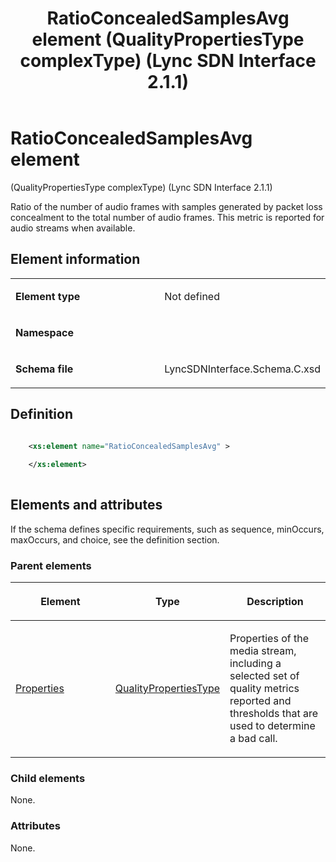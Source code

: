 ﻿---
title: RatioConcealedSamplesAvg element (QualityPropertiesType complexType) (Lync SDN Interface 2.1.1)
TOCTitle: RatioConcealedSamplesAvg element
ms:assetid: a1f9f213-fa76-4bf3-b8ad-39061bf700c8
ms:mtpsurl: https://msdn.microsoft.com/library/Dn912787(v=office.15)
ms:contentKeyID: 64126956
ms.date: 02/16/2015
mtps_version: v=office.15
dev_langs:
- xml
---

# RatioConcealedSamplesAvg element 

(QualityPropertiesType complexType) (Lync SDN Interface 2.1.1)

Ratio of the number of audio frames with samples generated by packet loss concealment to the total number of audio frames. This metric is reported for audio streams when available.

## Element information

<table>
<colgroup>
<col style="width: 50%" />
<col style="width: 50%" />
</colgroup>
<tbody>
<tr class="odd">
<td><p><strong>Element type</strong></p></td>
<td><p>Not defined</p></td>
</tr>
<tr class="even">
<td><p><strong>Namespace</strong></p></td>
<td><p></p></td>
</tr>
<tr class="odd">
<td><p><strong>Schema file</strong></p></td>
<td><p>LyncSDNInterface.Schema.C.xsd</p></td>
</tr>
</tbody>
</table>


## Definition

```xml

    <xs:element name="RatioConcealedSamplesAvg" >
    
    </xs:element>
  
```

## Elements and attributes

If the schema defines specific requirements, such as sequence, minOccurs, maxOccurs, and choice, see the definition section.

### Parent elements

<table>
<colgroup>
<col style="width: 33%" />
<col style="width: 33%" />
<col style="width: 33%" />
</colgroup>
<thead>
<tr class="header">
<th><p>Element</p></th>
<th><p>Type</p></th>
<th><p>Description</p></th>
</tr>
</thead>
<tbody>
<tr class="odd">
<td><p><a href="properties-element-qualitytype-complextype-lync-sdn-interface-2-1-1.md">Properties</a></p></td>
<td><p><a href="qualitypropertiestype-complextype-lync-sdn-interface-2-1-1.md">QualityPropertiesType</a></p></td>
<td><p>Properties of the media stream, including a selected set of quality metrics reported and thresholds that are used to determine a bad call.</p></td>
</tr>
</tbody>
</table>


### Child elements

None.

### Attributes

None.

